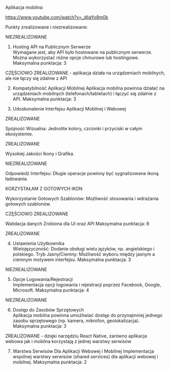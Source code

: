 
Aplikacja mobilna:

https://www.youtube.com/watch?v=_dliaYo8m0k


Punkty zrealizowane i niezrealizowane:

NIEZREALIZOWANE

1. Hosting API na Publicznym Serwerze  
Wymagane jest, aby API było hostowane na publicznym serwerze. Można wykorzystać różne opcje chmurowe lub hostingowe.
Maksymalna punktacja: 3

CZĘŚCIOWO ZREALIZOWANE - aplikacja działa na urządzeniach mobilnych, ale nie łączy się zdalnie z API

2. Kompatybilność Aplikacji Mobilnej
Aplikacja mobilna powinna działać na urządzeniach mobilnych (telefonach/tabletach) i łączyć się zdalnie z API.
Maksymalna punktacja: 3

3. Udoskonalenie Interfejsu Aplikacji Mobilnej i Webowej

ZREALIZOWANE 
   
Spójność Wizualna: Jednolite kolory, czcionki i przyciski w całym ekosystemie.    

ZREALIZOWANE

Wysokiej Jakości Ikony i Grafika.    

NIEZREALIZOWANE

Odpowiedź Interfejsu: Długie operacje powinny być sygnalizowane ikoną ładowania.  

KORZYSTAŁAM Z GOTOWYCH IKON

Wykorzystanie Gotowych Szablonów: Możliwość stosowania i wdrażania gotowych szablonów.  

CZĘŚCIOWO ZREALIZOWANE

Walidacja danych Zrobiona dla UI oraz API Maksymalna punktacja: 8                                

ZREALIZOWANE

4. Ustawienia Użytkownika  
    Wielojęzyczność: Dodanie obsługi wielu języków, np. angielskiego i polskiego.
    Tryb Jasny/Ciemny: Możliwość wyboru między jasnym a ciemnym motywem interfejsu.
    Maksymalna punktacja: 3

NIEZREALIZOWANE

5. Opcje Logowania/Rejestracji  
Implementacja opcji logowania i rejestracji poprzez Facebook, Google, Microsoft.
Maksymalna punktacja: 4

NIEZREALIZOWANE

6. Dostęp do Zasobów Sprzętowych  
Aplikacja mobilna powinna umożliwiać dostęp do przynajmniej jednego zasobu sprzętowego (np. kamera, mikrofon, geolokalizacja).
Maksymalna punktacja: 3

ZREALIZOWANE - dzięki narzędziu React Native, zarówno aplikacja webowa jak i mobilna korzystają z jednej warstwy serwisów

7. Warstwa Serwisów Dla Aplikacji Webowej i Mobilnej 
Implementacja wspólnej warstwy serwisów (shared services) dla aplikacji webowej i mobilnej.
Maksymalna punktacja: 2
